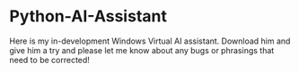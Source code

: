 # Python-AI-Assistant
Here is my in-development Windows Virtual AI assistant. Download him and give him a try and please let me know about any bugs or phrasings that need to be corrected!
